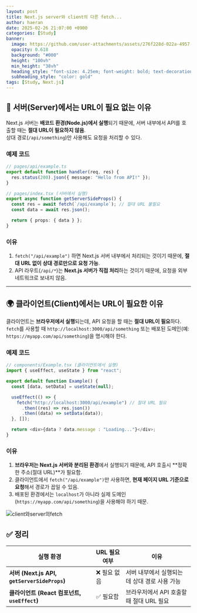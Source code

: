 ```yaml
---
layout: post
title: Next.js server와 client의 다른 fetch...
author: haeran
date: 2025-02-26 21:07:00 +0900
categories: [Study]
banner:
  image: https://github.com/user-attachments/assets/276f228d-022a-4957-bb82-65f97d4ff924
  opacity: 0.618
  background: "#000"
  height: "100vh"
  min_height: "38vh"
  heading_style: "font-size: 4.25em; font-weight: bold; text-decoration: underline"
  subheading_style: "color: gold"
tags: [Study, Next.js]
---
```



## 🚀 서버(Server)에서는 URL이 필요 없는 이유
Next.js 서버는 **배코드 환경(Node.js)에서 실행**되기 때문에, 서버 내부에서 API를 호출할 때는 **절대 URL이 필요하지 않음**.  
상대 경로(`/api/something`)만 사용해도 요청을 처리할 수 있다.

### 예제 코드
```ts
// pages/api/example.ts
export default function handler(req, res) {
  res.status(200).json({ message: "Hello from API!" });
}

// pages/index.tsx (서버에서 실행)
export async function getServerSideProps() {
  const res = await fetch(`/api/example`); // 절대 URL 불필요
  const data = await res.json();

  return { props: { data } };
}
```

### 이유
1. `fetch("/api/example")` 하면 Next.js 서버 내부에서 처리되는 것이기 때문에, **절대 URL 없이 상대 경로만으로 요청 가능**.
2. API 라우트(`/api/*`)는 **Next.js 서버가 직접 처리**하는 것이기 때문에, 요청을 외부 네트워크로 보내지 않음.

---

## 🌍 클라이언트(Client)에서는 URL이 필요한 이유
클라이언트는 **브라우저에서 실행**되는데, API 요청을 할 때는 **절대 URL이 필요**하다.  
`fetch`를 사용할 때 `http://localhost:3000/api/something` 또는 배포된 도메인(예: `https://myapp.com/api/something`)을 명시해야 한다.

### 예제 코드
```ts
// components/Example.tsx (클라이언트에서 실행)
import { useEffect, useState } from "react";

export default function Example() {
  const [data, setData] = useState(null);

  useEffect(() => {
    fetch("http://localhost:3000/api/example") // 절대 URL 필요
      .then((res) => res.json())
      .then((data) => setData(data));
  }, []);

  return <div>{data ? data.message : "Loading..."}</div>;
}
```

### 이유
1. **브라우저는 Next.js 서버와 분리된 환경**에서 실행되기 때문에, API 호출시 **정확한 주소(절대 URL)**가 필요함.
2. 클라이언트에서 `fetch("/api/example")`만 사용하면, **현재 페이지 URL 기준으로 요청**해서 경로가 꼽일 수 있음.
3. 배포된 환경에서는 `localhost`가 아니라 실제 도메인(`https://myapp.com/api/something`)을 사용해야 하기 때문.

![client와server의fetch](https://github.com/user-attachments/assets/0533d3cc-09e7-4493-8e2b-b91fa6f9c526)

## ✅ 정리
| 실행 환경 | URL 필요 여부 | 이유 |
|----------|------------|------|
| **서버 (Next.js API, `getServerSideProps`)** | ❌ 필요 없음 | 서버 내부에서 실행되는데 상대 경로 사용 가능 |
| **클라이언트 (React 컴포넌트, `useEffect`)** | ✅ 필요함 | 브라우저에서 API 호출할 때 절대 URL 필요 |
